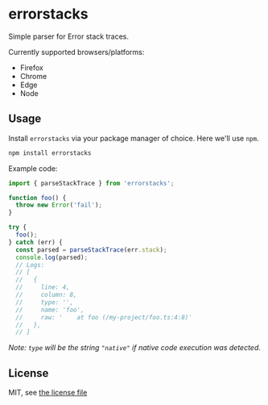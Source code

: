 # errorstacks

Simple parser for Error stack traces.

Currently supported browsers/platforms:

- Firefox
- Chrome
- Edge
- Node

## Usage

Install `errorstacks` via your package manager of choice. Here we'll use `npm`.

```bash
npm install errorstacks
```

Example code:

```js
import { parseStackTrace } from 'errorstacks';

function foo() {
  throw new Error('fail');
}

try {
  foo();
} catch (err) {
  const parsed = parseStackTrace(err.stack);
  console.log(parsed);
  // Logs:
  // [
  //   {
  //     line: 4,
  //     column: 8,
  //     type: '',
  //     name: 'foo',
  //     raw: '    at foo (/my-project/foo.ts:4:8)'
  //   },
  // ]
```

_Note: `type` will be the string `"native"` if native code execution was detected._

## License

MIT, see [the license file](./LICENSE)
